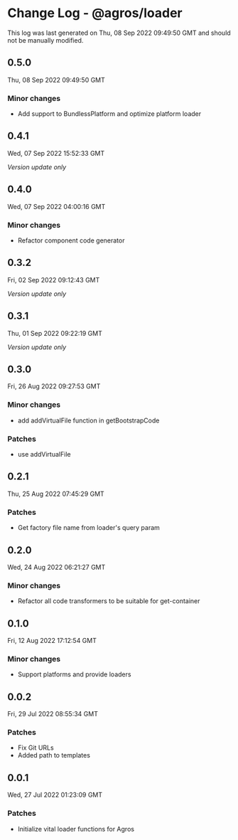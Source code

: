 # Change Log - @agros/loader

This log was last generated on Thu, 08 Sep 2022 09:49:50 GMT and should not be manually modified.

## 0.5.0
Thu, 08 Sep 2022 09:49:50 GMT

### Minor changes

- Add support to BundlessPlatform and optimize platform loader

## 0.4.1
Wed, 07 Sep 2022 15:52:33 GMT

_Version update only_

## 0.4.0
Wed, 07 Sep 2022 04:00:16 GMT

### Minor changes

- Refactor component code generator

## 0.3.2
Fri, 02 Sep 2022 09:12:43 GMT

_Version update only_

## 0.3.1
Thu, 01 Sep 2022 09:22:19 GMT

_Version update only_

## 0.3.0
Fri, 26 Aug 2022 09:27:53 GMT

### Minor changes

- add addVirtualFile function in getBootstrapCode

### Patches

- use addVirtualFile

## 0.2.1
Thu, 25 Aug 2022 07:45:29 GMT

### Patches

- Get factory file name from loader's query param

## 0.2.0
Wed, 24 Aug 2022 06:21:27 GMT

### Minor changes

- Refactor all code transformers to be suitable for get-container

## 0.1.0
Fri, 12 Aug 2022 17:12:54 GMT

### Minor changes

- Support platforms and provide loaders

## 0.0.2
Fri, 29 Jul 2022 08:55:34 GMT

### Patches

- Fix Git URLs
- Added path to templates

## 0.0.1
Wed, 27 Jul 2022 01:23:09 GMT

### Patches

- Initialize vital loader functions for Agros

